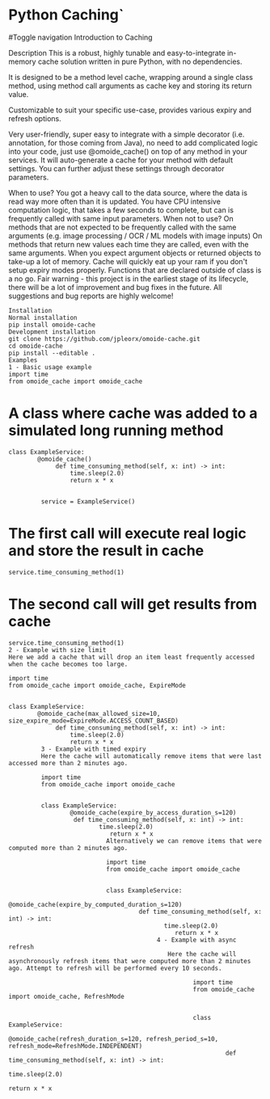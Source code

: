 # Python Caching`
#Toggle navigation
Introduction to Caching

Description
This is a robust, highly tunable and easy-to-integrate in-memory cache solution written in pure Python, with no dependencies.

It is designed to be a method level cache, wrapping around a single class method, using method call arguments as cache key and storing its return value.

Customizable to suit your specific use-case, provides various expiry and refresh options.

Very user-friendly, super easy to integrate with a simple decorator (i.e. annotation, for those coming from Java), no need to add complicated logic into your code, just use @omoide_cache() on top of any method in your services. It will auto-generate a cache for your method with default settings. You can further adjust these settings through decorator parameters.

When to use?
You got a heavy call to the data source, where the data is read way more often than it is updated.
You have CPU intensive computation logic, that takes a few seconds to complete, but can is frequently called with same input parameters.
When not to use?
On methods that are not expected to be frequently called with the same arguments (e.g. image processing / OCR / ML models with image inputs)
	On methods that return new values each time they are called, even with the same arguments.
	When you expect argument objects or returned objects to take-up a lot of memory. Cache will quickly eat up your ram if you don't setup expiry modes properly.
	Functions that are declared outside of class is a no go.
	Fair warning - this project is in the earliest stage of its lifecycle, there will be a lot of improvement and bug fixes in the future. All suggestions and bug reports are highly welcome!

	Installation
	Normal installation
	pip install omoide-cache
	Development installation
	git clone https://github.com/jpleorx/omoide-cache.git
	cd omoide-cache
	pip install --editable .
	Examples
	1 - Basic usage example
	import time
	from omoide_cache import omoide_cache


# A class where cache was added to a simulated long running method
	class ExampleService:
		    @omoide_cache()
		         def time_consuming_method(self, x: int) -> int:
		             time.sleep(2.0)
		             return x * x


		     service = ExampleService()

# The first call will execute real logic and store the result in cache
	service.time_consuming_method(1)

# The second call will get results from cache
	service.time_consuming_method(1)
	2 - Example with size limit
	Here we add a cache that will drop an item least frequently accessed when the cache becomes too large.

	import time
	from omoide_cache import omoide_cache, ExpireMode


	class ExampleService:
		    @omoide_cache(max_allowed_size=10, size_expire_mode=ExpireMode.ACCESS_COUNT_BASED)
		         def time_consuming_method(self, x: int) -> int:
		             time.sleep(2.0)
		             return x * x
		     3 - Example with timed expiry
		     Here the cache will automatically remove items that were last accessed more than 2 minutes ago.

		     import time
		     from omoide_cache import omoide_cache


		     class ExampleService:
			         @omoide_cache(expire_by_access_duration_s=120)
				      def time_consuming_method(self, x: int) -> int:
					         time.sleep(2.0)
						        return x * x
						       Alternatively we can remove items that were computed more than 2 minutes ago.

						       import time
						       from omoide_cache import omoide_cache


						       class ExampleService:
							           @omoide_cache(expire_by_computed_duration_s=120)
								        def time_consuming_method(self, x: int) -> int:
									           time.sleep(2.0)
										          return x * x
											 4 - Example with async refresh
												Here the cache will asynchronously refresh items that were computed more than 2 minutes ago. Attempt to refresh will be performed every 10 seconds.

												       import time
												       from omoide_cache import omoide_cache, RefreshMode


												       class ExampleService:
													           @omoide_cache(refresh_duration_s=120, refresh_period_s=10, refresh_mode=RefreshMode.INDEPENDENT)
														        def time_consuming_method(self, x: int) -> int:
															           time.sleep(2.0)
																          return x * x
